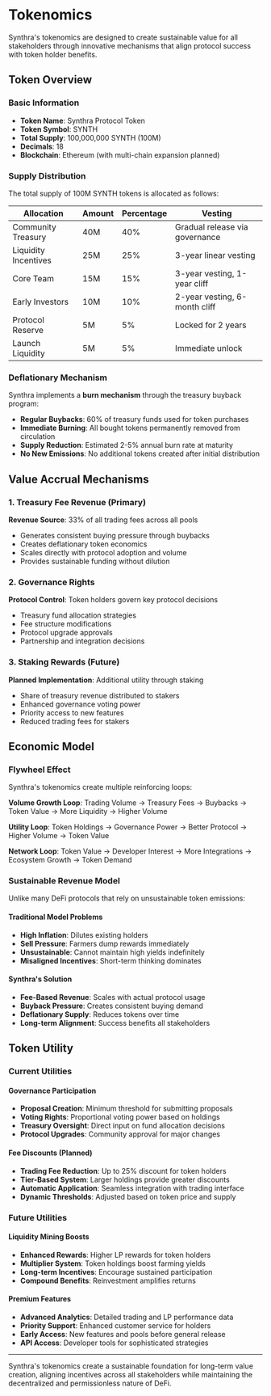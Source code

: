 # Tokenomics

Synthra's tokenomics are designed to create sustainable value for all stakeholders through innovative mechanisms that align protocol success with token holder benefits.

## Token Overview

### Basic Information

- **Token Name**: Synthra Protocol Token
- **Token Symbol**: SYNTH
- **Total Supply**: 100,000,000 SYNTH (100M)
- **Decimals**: 18
- **Blockchain**: Ethereum (with multi-chain expansion planned)

### Supply Distribution

The total supply of 100M SYNTH tokens is allocated as follows:

| Allocation | Amount | Percentage | Vesting |
|------------|--------|------------|---------|
| Community Treasury | 40M | 40% | Gradual release via governance |
| Liquidity Incentives | 25M | 25% | 3-year linear vesting |
| Core Team | 15M | 15% | 3-year vesting, 1-year cliff |
| Early Investors | 10M | 10% | 2-year vesting, 6-month cliff |
| Protocol Reserve | 5M | 5% | Locked for 2 years |
| Launch Liquidity | 5M | 5% | Immediate unlock |

### Deflationary Mechanism

Synthra implements a **burn mechanism** through the treasury buyback program:

- **Regular Buybacks**: 60% of treasury funds used for token purchases
- **Immediate Burning**: All bought tokens permanently removed from circulation
- **Supply Reduction**: Estimated 2-5% annual burn rate at maturity
- **No New Emissions**: No additional tokens created after initial distribution

## Value Accrual Mechanisms

### 1. Treasury Fee Revenue (Primary)

**Revenue Source**: 33% of all trading fees across all pools
- Generates consistent buying pressure through buybacks
- Creates deflationary token economics
- Scales directly with protocol adoption and volume
- Provides sustainable funding without dilution

### 2. Governance Rights

**Protocol Control**: Token holders govern key protocol decisions
- Treasury fund allocation strategies
- Fee structure modifications
- Protocol upgrade approvals
- Partnership and integration decisions

### 3. Staking Rewards (Future)

**Planned Implementation**: Additional utility through staking
- Share of treasury revenue distributed to stakers
- Enhanced governance voting power
- Priority access to new features
- Reduced trading fees for stakers

## Economic Model

### Flywheel Effect

Synthra's tokenomics create multiple reinforcing loops:

**Volume Growth Loop**:
Trading Volume → Treasury Fees → Buybacks → Token Value → More Liquidity → Higher Volume

**Utility Loop**:
Token Holdings → Governance Power → Better Protocol → Higher Volume → Token Value

**Network Loop**:
Token Value → Developer Interest → More Integrations → Ecosystem Growth → Token Demand

### Sustainable Revenue Model

Unlike many DeFi protocols that rely on unsustainable token emissions:

#### Traditional Model Problems
- **High Inflation**: Dilutes existing holders
- **Sell Pressure**: Farmers dump rewards immediately
- **Unsustainable**: Cannot maintain high yields indefinitely
- **Misaligned Incentives**: Short-term thinking dominates

#### Synthra's Solution
- **Fee-Based Revenue**: Scales with actual protocol usage
- **Buyback Pressure**: Creates consistent buying demand
- **Deflationary Supply**: Reduces tokens over time
- **Long-term Alignment**: Success benefits all stakeholders

## Token Utility

### Current Utilities

#### Governance Participation
- **Proposal Creation**: Minimum threshold for submitting proposals
- **Voting Rights**: Proportional voting power based on holdings
- **Treasury Oversight**: Direct input on fund allocation decisions
- **Protocol Upgrades**: Community approval for major changes

#### Fee Discounts (Planned)
- **Trading Fee Reduction**: Up to 25% discount for token holders
- **Tier-Based System**: Larger holdings provide greater discounts
- **Automatic Application**: Seamless integration with trading interface
- **Dynamic Thresholds**: Adjusted based on token price and supply

### Future Utilities

#### Liquidity Mining Boosts
- **Enhanced Rewards**: Higher LP rewards for token holders
- **Multiplier System**: Token holdings boost farming yields
- **Long-term Incentives**: Encourage sustained participation
- **Compound Benefits**: Reinvestment amplifies returns

#### Premium Features
- **Advanced Analytics**: Detailed trading and LP performance data
- **Priority Support**: Enhanced customer service for holders
- **Early Access**: New features and pools before general release
- **API Access**: Developer tools for sophisticated strategies

---

Synthra's tokenomics create a sustainable foundation for long-term value creation, aligning incentives across all stakeholders while maintaining the decentralized and permissionless nature of DeFi.
